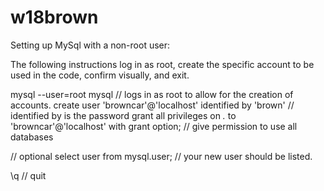 # w18brown

Setting up MySql with a non-root user:

  The following instructions log in as root, create the specific account to be used in the code, confirm visually, and exit.

  mysql --user=root mysql   // logs in as root to allow for the creation of accounts.
  create user 'browncar'@'localhost' identified by 'brown'   // identified by is the password
  grant all privileges on *.* to 'browncar'@'localhost' with grant option;  // give permission to use all databases

  // optional
  select user from mysql.user;  // your new user should be listed.

  \q // quit

